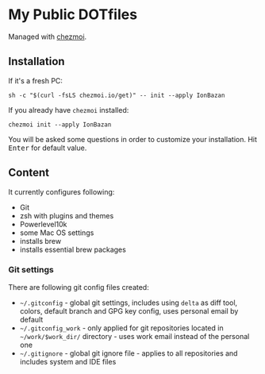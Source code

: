 # My Public DOTfiles

Managed with [chezmoi](https://chezmoi.io/).

## Installation

If it's a fresh PC:
```shell
sh -c "$(curl -fsLS chezmoi.io/get)" -- init --apply IonBazan
```

If you already have `chezmoi` installed:
```shell
chezmoi init --apply IonBazan
```

You will be asked some questions in order to customize your installation. Hit <kbd>Enter</kbd> for default value.

## Content

It currently configures following:

- Git
- zsh with plugins and themes
- Powerlevel10k
- some Mac OS settings
- installs brew
- installs essential brew packages

### Git settings

There are following git config files created:

- `~/.gitconfig` - global git settings, includes using `delta` as diff tool, colors, default branch and GPG key config,
uses personal email by default
- `~/.gitconfig_work` - only applied for git repositories located in `~/work/$work_dir/` directory - uses work email
instead of the personal one
- `~/.gitignore` - global git ignore file - applies to all repositories and includes system and IDE files
